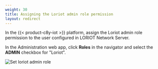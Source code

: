 ```yaml
---
weight: 30
title: Assigning the Loriot admin role permission
layout: redirect
---
```


In the {{< product-c8y-iot >}} platform, assign the Loriot admin role permission to the user configured in LORIOT Network Server. 

In the Administration web app, click **Roles** in the navigator and select the **ADMIN** checkbox for "Loriot".

![Set loriot admin role](/images/device-protocols/lora-loriot/loriot-user-admin-role.png)
